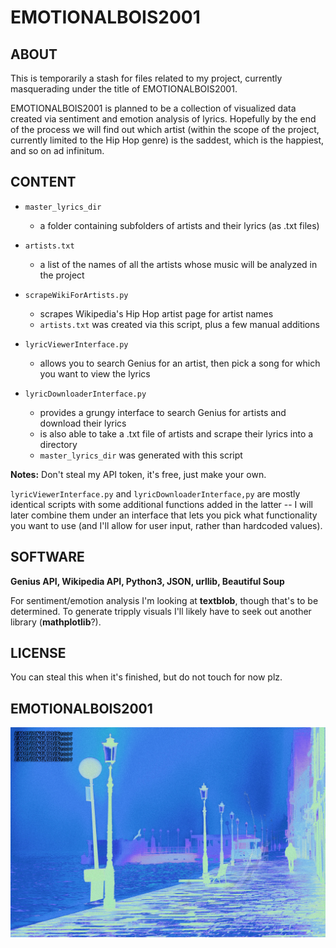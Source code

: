 # EMOTIONALBOIS2001

## ABOUT
This is temporarily a stash for files related to my project, currently masquerading under the title of EMOTIONALBOIS2001. 

EMOTIONALBOIS2001 is planned to be a collection of visualized data created via sentiment and emotion analysis of lyrics. Hopefully by the end of the process we will find out which artist (within the scope of the project, currently limited to the Hip Hop genre) is the saddest, which is the happiest, and so on ad infinitum.

## CONTENT
* `master_lyrics_dir`
  + a folder containing subfolders of artists and their lyrics (as .txt files)
  
* `artists.txt`
  + a list of the names of all the artists whose music will be analyzed in the project
  
* `scrapeWikiForArtists.py`
  + scrapes Wikipedia's Hip Hop artist page for artist names
   + `artists.txt` was created via this script, plus a few manual additions
   
* `lyricViewerInterface.py`
  + allows you to search Genius for an artist, then pick a song for which you want to view the lyrics
  
* `lyricDownloaderInterface.py`
  + provides a grungy interface to search Genius for artists and download their lyrics
  + is also able to take a .txt file of artists and scrape their lyrics into a directory
  + `master_lyrics_dir` was generated with this script
  
**Notes:**
Don't steal my API token, it's free, just make your own.

`lyricViewerInterface.py` and `lyricDownloaderInterface,py` are mostly identical scripts with some additional functions added in the latter -- I will later combine them under an interface that lets you pick what functionality you want to use (and I'll allow for user input, rather than hardcoded values).

## SOFTWARE
**Genius API, Wikipedia API, Python3, JSON, urllib, Beautiful Soup**

For sentiment/emotion analysis I'm looking at **textblob**, though that's to be determined. To generate tripply visuals I'll likely have to seek out another library (**mathplotlib**?).

## LICENSE
You can steal this when it's finished, but do not touch for now plz.

## EMOTIONALBOIS2001
![EMOTIONALBOIS2001](https://github.com/joshnatis/EMOTIONALBOIS2001/blob/master/EMBS2001c.jpg)
